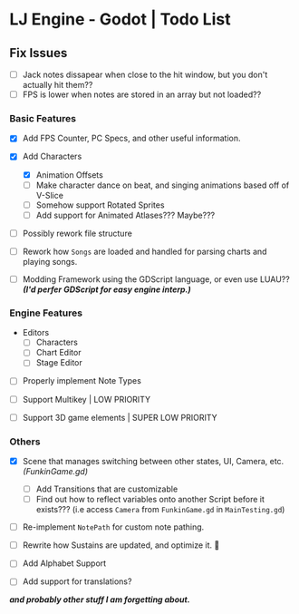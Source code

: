 # LJ Engine - Godot | Todo List

## Fix Issues
- [ ] Jack notes dissapear when close to the hit window, but you don't actually hit them??
- [ ] FPS is lower when notes are stored in an array but not loaded??

### Basic Features

- [x] Add FPS Counter, PC Specs, and other useful information.

- [x] Add Characters
  - [x] Animation Offsets
  - [ ] Make character dance on beat, and singing animations based off of V-Slice
  - [ ] Somehow support Rotated Sprites
  - [ ] Add support for Animated Atlases??? Maybe???

- [ ] Possibly rework file structure

- [ ] Rework how `Songs` are loaded and handled for parsing charts and playing songs.

- [ ] Modding Framework using the GDScript language, or even use LUAU?? ***(I'd perfer GDScript for easy engine interp.)***

### Engine Features

- Editors
  - [ ] Characters
  - [ ] Chart Editor
  - [ ] Stage Editor

- [ ] Properly implement Note Types

- [ ] Support Multikey | LOW PRIORITY

- [ ] Support 3D game elements | SUPER LOW PRIORITY

### Others

- [x] Scene that manages switching between other states, UI, Camera, etc. *(FunkinGame.gd)*
  - [ ] Add Transitions that are customizable
  - [ ] Find out how to reflect variables onto another Script before it exists??? (i.e access `Camera` from `FunkinGame.gd` in `MainTesting.gd`)

- [ ] Re-implement `NotePath` for custom note pathing.

- [ ] Rewrite how Sustains are updated, and optimize it. 🙏

- [ ] Add Alphabet Support

- [ ] Add support for translations?

***and probably other stuff I am forgetting about.***